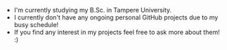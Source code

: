 - I'm currently studying my B.Sc. in Tampere University.
- I currently don't have any ongoing personal GitHub projects due to my busy schedule!
- If you find any interest in my projects feel free to ask more about them! :)
